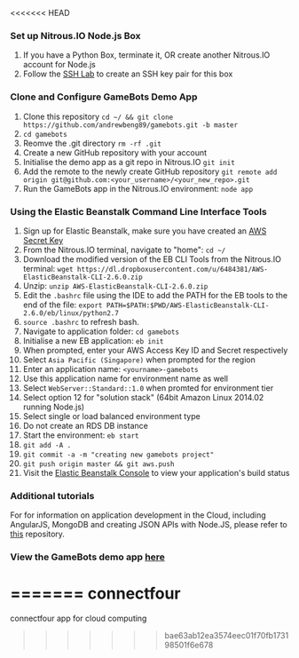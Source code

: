 <<<<<<< HEAD
### Set up Nitrous.IO Node.js Box
1. If you have a Python Box, terminate it, OR create another Nitrous.IO account for Node.js
2. Follow the [SSH Lab](https://docs.google.com/a/smu.edu.sg/document/d/15_1Ic9ysOgr2ZHWVKbEZEm2cGMXDtniYka2YY0IfZQ0) to create an SSH key pair for this box


### Clone and Configure GameBots Demo App

1. Clone this repository `cd ~/ && git clone https://github.com/andrewbeng89/gamebots.git -b master`
2. `cd gamebots`
3. Reomve the .git directory `rm -rf .git`
4. Create a new GitHub repository with your account
5. Initialise the demo app as a git repo in Nitrous.IO `git init`
6. Add the remote to the newly create GitHub repository `git remote add origin git@github.com:<your_username>/<your_new_repo>.git`
7. Run the GameBots app in the Nitrous.IO environment: `node app`


### Using the Elastic Beanstalk Command Line Interface Tools

1. Sign up for Elastic Beanstalk, make sure you have created an [AWS Secret Key](https://console.aws.amazon.com/iam/home?#security_credential)
2. From the Nitrous.IO terminal, navigate to "home": `cd ~/`
3. Download the modified version of the EB CLI Tools from the Nitrous.IO terminal: `wget https://dl.dropboxusercontent.com/u/6484381/AWS-ElasticBeanstalk-CLI-2.6.0.zip`
4. Unzip: `unzip AWS-ElasticBeanstalk-CLI-2.6.0.zip`
5. Edit the `.bashrc` file using the IDE to add the PATH for the EB tools to the end of the file: `export PATH=$PATH:$PWD/AWS-ElasticBeanstalk-CLI-2.6.0/eb/linux/python2.7`
6. `source .bashrc` to refresh bash.
7. Navigate to application folder: `cd gamebots`
8. Initialise a new EB application: `eb init`
9. When prompted, enter your AWS Access Key ID and Secret respectively
10. Select `Asia Pacific (Singapore)` when prompted for the region
11. Enter an application name: `<yourname>-gamebots`
12. Use this application name for environment name as well
13. Select `WebServer::Standard::1.0` when promted for environment tier
14. Select option 12 for "solution stack" (64bit Amazon Linux 2014.02 running Node.js)
15. Select single or load balanced environment type
16. Do not create an RDS DB instance
17. Start the environment: `eb start`
18. `git add -A .`
19. `git commit -a -m "creating new gamebots project"`
20. `git push origin master && git aws.push`
21. Visit the [Elastic Beanstalk Console](https://console.aws.amazon.com/elasticbeanstalk/home?region=ap-southeast-1#/applications?applicationNameFilter=) to view your application's build status


### Additional tutorials

For for information on application development in the Cloud, including AngularJS, MongoDB and creating JSON APIs with Node.JS, please refer to [this](https://github.com/andrewbeng89/mitb_node_demo#part-3-application-development-in-the-cloud) repository.


### View the GameBots demo app [here](http://gamebots-env-hrrxxujvrm.elasticbeanstalk.com/index.html)
=======
connectfour
===========

connectfour app for cloud computing
>>>>>>> bae63ab12ea3574eec01f70fb173198501f6e678
